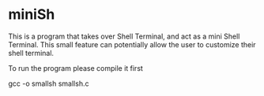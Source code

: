 # miniSh
This is a program that takes over Shell Terminal, and act as a mini Shell Terminal. This small feature can potentially allow the user to customize their shell terminal. 

To run the program please compile it first

gcc -o smallsh smallsh.c
